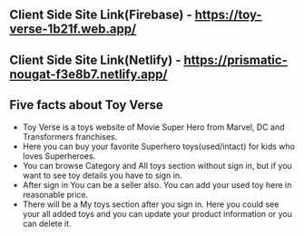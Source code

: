 
## Client Side Site Link(Firebase) - https://toy-verse-1b21f.web.app/
## Client Side Site Link(Netlify) - https://prismatic-nougat-f3e8b7.netlify.app/
## Five facts about Toy Verse
- Toy Verse is a toys website of Movie Super Hero from Marvel, DC and Transformers franchises.
- Here you can buy your favorite Superhero toys(used/intact) for kids who loves Superheroes.
- You can browse Category and All toys section without sign in, but if you want to see toy details you have to sign in.
- After sign in You can be a seller also. You can add your used toy here in reasonable price.
- There will be a My toys section after you sign in. Here you could see your all added toys and you can update your product information or you can delete it.
